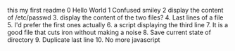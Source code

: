 this my first readme
0 Hello World
1 Confused smiley
2 display the content of /etc/passwd
3.  display the content of the two files?
4. Last lines of a file
5. I'd prefer the first ones actually
6. a script displaying the third line
7. It is a good file that cuts iron without making a noise
8. Save current state of directory
9. Duplicate last line
10. No more javascript 
